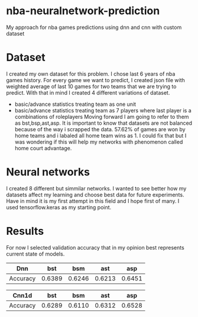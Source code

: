 # nba-neuralnetwork-prediction
My approach for nba games predictions using dnn and cnn with custom dataset
# Dataset
I created my own dataset for this problem. I chose last 6 years of nba games history. For every game we want to predict, I created json file with weighted average of last 10 games for two teams that we are trying to predict. With that in mind I created 4 different variations of dataset.
  - basic/advance statistics treating team as one unit
  - basic/advance statistics treating team as 7 players where last player is a combinations of roleplayers
Moving forward I am going to refer to them as bst,bsp,ast,asp.
It is important to know that datasets are not balanced because of the way i scrapped the data. 57.62% of games are won by home teams and i labaled all home team wins as 1. I could fix that but I was wondering if this will help my networks with phenomenon called home court advantage.
# Neural networks
I created 8 different but simmilar networks. I wanted to see better how my datasets affect my learning and choose best data for future experiments.
Have in mind it is my first attempt in this field and I hope first of many. I used tensorflow.keras as my starting point. 
# Results

For now I selected validation accuracy that in my opinion best represents current state of models. 

Dnn | bst | bsm | ast | asp 
--- | --- | --- | --- |---
Accuracy | 0.6389 | 0.6246 | 0.6213 | 0.6451 

Cnn1d | bst | bsm | ast | asp 
--- | --- | --- | --- |---
Accuracy | 0.6289 | 0.6110 | 0.6312 | 0.6528 
